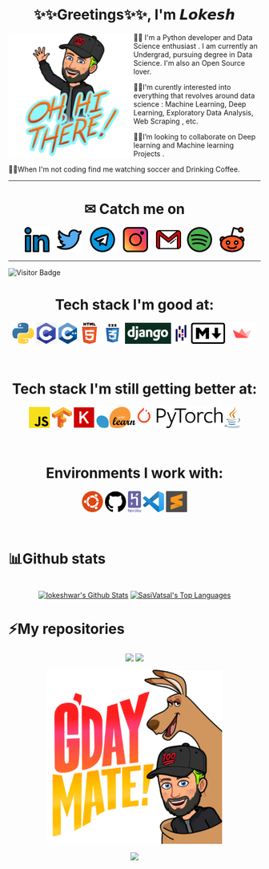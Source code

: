 <div align = "center">
<h1> ✨✨Greetings✨✨, I'm 𝙇𝙤𝙠𝙚𝙨𝙝 </h1>
<img src = "./media/oh_hi_there.png" width = 250 align = 'left'>
</div>

🖖🏾 I'm a Python developer and Data Science enthusiast . I am currently an Undergrad, pursuing degree in Data Science. I'm also an Open Source lover.

🖖🏾I'm curently interested into everything that revolves around data science : Machine Learning, Deep Learning, Exploratory Data Analysis, Web Scraping , etc.

🖖🏾I’m looking to collaborate on Deep learning and Machine learning Projects .

🖖🏾When I'm not coding find me watching soccer and Drinking Coffee.

<div>
<hr>

<h1 align = 'center'>✉ Catch me on </h1>

<p align='center'>
<a href="https://www.linkedin.com/in/lokeshwar-lakhi-74a057202//"><img height="50" src="./media/linkedin.png"></a> &nbsp;&nbsp;         
<a href="https://twitter.com/lokeshwar_Lakhi"><img height="50" src="./media/twitter_.png"></a> &nbsp;&nbsp;      
  <a href="https://t.me/david127001"><img height="50" src="./media/telegram.png"></a> &nbsp;&nbsp;         
  <a href="https://www.instagram.com/lokeshlakhii/"><img height="50" src="./media/instagram.png"></a>  &nbsp;&nbsp;       
  <a href="https://www.instagram.com/lokeshlakhii/"><img height="50" src="./media/gmail11.png"></a>&nbsp;&nbsp;   
  <a href="https://open.spotify.com/user/ql0zx5m1c6kyjla2omti7h2uf"><img height="50" src="./media/spotify.png"></a>  &nbsp;&nbsp;
  <a href="https://www.reddit.com/u/lokeshwarlakhi?utm_medium=android_app&utm_source=share"><img height="50" src="./media/reddit.png"></a>     
 </p>
</div>
<hr>

![Visitor Badge](https://visitor-badge.laobi.icu/badge?page_id=lokeshwarlakhi.lokeshwarlakhi)


<h1 align="center"> Tech stack I'm good at: </h1>
<p align="center">
  <code><a href="https://www.python.org/"><img alt="Python" title="Python" src="./media/python.png" height="42"></a></code>
  <code><a href="https://devdocs.io/c/"><img alt="C" title="C" src="./media/c.png" height="42"></a></code>
  <code><a href="https://devdocs.io/cpp/"><img alt="C++" title="C++" src="./media/cpp.png" height="42"></a></code>
  <code><a href="https://en.wikipedia.org/wiki/HTML"><img alt="HTML 5" title="HTML 5" src="./media/html5.png" height="42"></a></code>
  <code><a href="https://www.w3.org/Style/CSS/Overview.en.html"><img alt="CSS 3" title="CSS 3" src="./media/css3.png" height="42"></a></code>
  <code><a href="https://www.djangoproject.com/"><img alt="Django" title="Django" src="./media/django.png" height="42"></a></code>
  <code><a href="https://pandas.pydata.org/"><img alt=pandas" title="Pandas" src="./media/pandas.png" height="42"></a></code>
  <code><a href="https://daringfireball.net/projects/markdown"><img alt="Markdown" title="Markdown" src="./media/markdown.png" height="42"></a></code>
  <code><a href="https://streamlit.io/"><img alt="Streamlit" title="Streamlit" src="./media/streamlit.png" height="42"></a></code>
</p>
<br>

<h1 align="center"> Tech stack I'm still getting better at: </h1>
<p align="center">
  <code><a href="https://developer.mozilla.org/en-US/docs/Web/JavaScript"><img alt="JavaScript" title="JavaScript" src="./media/javascript.png" height="42"></a></code>
  <code><a href="https://www.tensorflow.org/"><img alt="Tensorflow" title="Tensorflow" src="./media/Tensorflow.png" height="42"></a></code>
  <code><a href="https://keras.io/"><img alt="Keras" title="Keras" src="./media/keras.png" height="42"></a></code>
  <code><a href="https://scikit-learn.org/stable/"><img alt="Sklearn" title="Sklearn" src="./media/sklearn.png" height="42"></a></code>
  <code><a href="https://pytorch.org/"><img alt="Sklearn" title="Sklearn" src="./media/pytorch.png" height="42"></a></code>
  <code><a href="https://dev.java/learn/"><img alt="Java" title="Java" src="./media/java.png" height="42"></a></code>
</p>
<br>

<h1 align="center"> Environments I work with: </h1>
<p align="center">
  <code><a href="https://www.archlinux.org/"><img alt="Ubuntu" title="Ubuntu" src="./media/ubuntu.png" height="42"></a></code>
  <code><a href="https://github.com/"><img alt="GitHub" title="GitHub" src="./media/github.png" height="42"></a></code>
  <code><a href="https://www.npmjs.com"><img alt="Heroku" title="Heroku" src="./media/heroku.png" height="42"></a></code>
  <!-- <code><a href="https://www.npmjs.com"><img alt="FireBase" title="FireBase" src="./media/firebase.png" height="42"></a></code> -->
  <code><a href="https://code.visualstudio.com/"><img alt="Vs code" title="Vs code" src="./media/vscode.png" height="42"></a></code>
  <code><a href="https://code.visualstudio.com/"><img alt="Sublime Text" title="Sublime Text" src="./media/sublime.png" height="42"></a></code>
</p>
<br>






# 📊Github stats

<p align="center">
  <br/>
  <a href="https://github.com/anuraghazra/github-readme-stats"><img alt="lokeshwar's Github Stats" src="https://github-readme-stats.vercel.app/api/?username=lokeshwarlakhi&show_icons=true&count_private=true&theme=dark&bg_color=1F222E&title_color=7cebf5&icon_color=2d7de4&show_icons=true&border_color=7cebf5&border_radius=10" height="192px"/></a>
  <a href="https://github.com/anuraghazra/github-readme-stats"><img alt="SasiVatsal's Top Languages" src="https://github-readme-stats.vercel.app/api/top-langs/?username=lokeshwarlakhi&langs_count=8&layout=compact&theme=dark&bg_color=1F222E&title_color=7cebf5&icon_color=2d7de4&show_icons=true&border_color=7cebf5&border_radius=10" height="192px"/></a>
  <br/>
</p>

# ⚡My repositories

<p align = "center">
<a href="https://github.com/lokeshwarlakhi/Hand_written_digit_recognizer" target="_blank"><img align="center" src="https://github-readme-stats.vercel.app/api/pin/?username=lokeshwarlakhi&repo=Hand_written_digit_recognizer&theme=dark"></a> 
<a href="https://github.com/lokeshwarlakhi/Expreme_Music_Assistant" target="_blank"><img align="center" src="https://github-readme-stats.vercel.app/api/pin/?username=lokeshwarlakhi&repo=Expreme_Music_Assistant&theme=dark"></a>  
</p>


<p align="center">
  <img src="./media/gday_mate.png" height = "350"/>
</p>
<p align="center">
  <img src="https://capsule-render.vercel.app/api?type=waving&color=gradient&height=80&section=footer&width=100"/>
</p>
